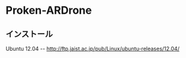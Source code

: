 # Proken-ARDrone

## インストール

Ubuntu 12.04 -- http://ftp.jaist.ac.jp/pub/Linux/ubuntu-releases/12.04/
